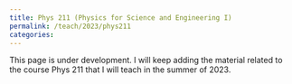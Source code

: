 ```yaml
---
title: Phys 211 (Physics for Science and Engineering I)
permalink: /teach/2023/phys211
categories:
---
```




This page is under development. I will keep adding the material related to the course Phys 211 that I will teach
in the summer of 2023.
